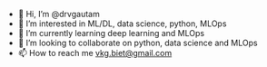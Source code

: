 - 👋 Hi, I’m @drvgautam
- 👀 I’m interested in ML/DL, data science, python, MLOps
- 🌱 I’m currently learning deep learning and MLOps
- 💞️ I’m looking to collaborate on python, data science and MLOps
- 📫 How to reach me <vkg.biet@gmail.com>

<!---
drvgautam/drvgautam is a ✨ special ✨ repository because its `README.md` (this file) appears on your GitHub profile.
You can click the Preview link to take a look at your changes.
--->
